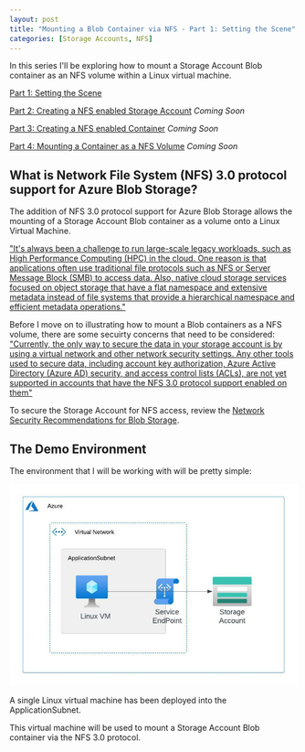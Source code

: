 ```yaml
---
layout: post
title: "Mounting a Blob Container via NFS - Part 1: Setting the Scene"
categories: [Storage Accounts, NFS]
---
```

In this series I'll be exploring how to mount a Storage Account Blob container as an NFS volume within a Linux virtual machine.

[Part 1: Setting the Scene]({)

[Part 2: Creating a NFS enabled Storage Account]() *Coming Soon*

[Part 3: Creating a NFS enabled Container]() *Coming Soon* 

[Part 4: Mounting a Container as a NFS Volume]() *Coming Soon*



## What is Network File System (NFS) 3.0 protocol support for Azure Blob Storage?

The addition of NFS 3.0 protocol support for Azure Blob Storage allows the mounting of a Storage Account Blob container as a volume onto a Linux Virtual Machine.

["It's always been a challenge to run large-scale legacy workloads, such as High Performance Computing (HPC) in the cloud. One reason is that applications often use traditional file protocols such as NFS or Server Message Block (SMB) to access data. Also, native cloud storage services focused on object storage that have a flat namespace and extensive metadata instead of file systems that provide a hierarchical namespace and efficient metadata operations."](https://docs.microsoft.com/en-us/azure/storage/blobs/network-file-system-protocol-support)

Before I move on to illustrating how to mount a Blob containers as a NFS volume, there are some secuirty concerns that need to be considered:
["Currently, the only way to secure the data in your storage account is by using a virtual network and other network security settings. Any other tools used to secure data, including account key authorization, Azure Active Directory (Azure AD) security, and access control lists (ACLs), are not yet supported in accounts that have the NFS 3.0 protocol support enabled on them"](https://docs.microsoft.com/en-us/azure/storage/blobs/network-file-system-protocol-support-how-to#step-2-configure-network-security)

To secure the Storage Account for NFS access, review the [Network Security Recommendations for Blob Storage](https://docs.microsoft.com/en-us/azure/storage/blobs/security-recommendations#networking).

## The Demo Environment

The environment that I will be working with will be pretty simple:

![](/docs/assets/images/2022-05-20-storageaccount-nfs/mountnfs-environment.jpeg)

A single Linux virtual machine has been deployed into the ApplicationSubnet.

This virtual machine will be used to mount a Storage Account Blob container via the NFS 3.0 protocol.
